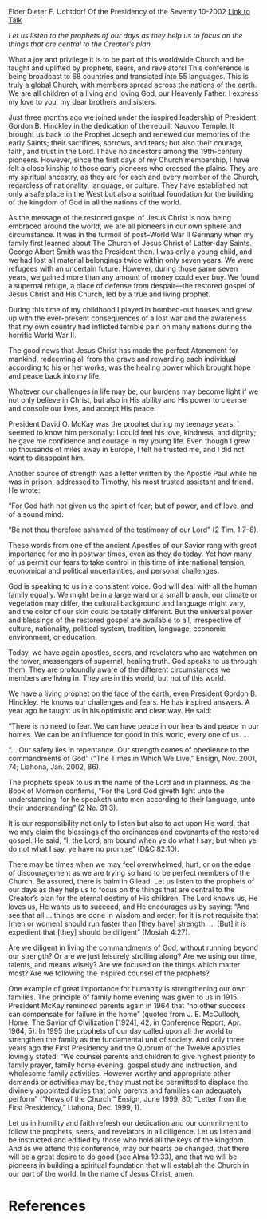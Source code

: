 Elder Dieter F. Uchtdorf
Of the Presidency of the Seventy
10-2002
[Link to Talk](https://www.churchofjesuschrist.org/study/general-conference/2002/10/the-global-church-blessed-by-the-voice-of-the-prophets?lang=eng)

_Let us listen to the prophets of our days as they help us to focus on the things that are central to the Creator’s plan._

What a joy and privilege it is to be part of this worldwide Church and be taught and uplifted by prophets, seers, and revelators! This conference is being broadcast to 68 countries and translated into 55 languages. This is truly a global Church, with members spread across the nations of the earth. We are all children of a living and loving God, our Heavenly Father. I express my love to you, my dear brothers and sisters.

Just three months ago we joined under the inspired leadership of President Gordon B. Hinckley in the dedication of the rebuilt Nauvoo Temple. It brought us back to the Prophet Joseph and renewed our memories of the early Saints; their sacrifices, sorrows, and tears; but also their courage, faith, and trust in the Lord. I have no ancestors among the 19th-century pioneers. However, since the first days of my Church membership, I have felt a close kinship to those early pioneers who crossed the plains. They are my spiritual ancestry, as they are for each and every member of the Church, regardless of nationality, language, or culture. They have established not only a safe place in the West but also a spiritual foundation for the building of the kingdom of God in all the nations of the world.

As the message of the restored gospel of Jesus Christ is now being embraced around the world, we are all pioneers in our own sphere and circumstance. It was in the turmoil of post–World War II Germany when my family first learned about The Church of Jesus Christ of Latter-day Saints. George Albert Smith was the President then. I was only a young child, and we had lost all material belongings twice within only seven years. We were refugees with an uncertain future. However, during those same seven years, we gained more than any amount of money could ever buy. We found a supernal refuge, a place of defense from despair—the restored gospel of Jesus Christ and His Church, led by a true and living prophet.

During this time of my childhood I played in bombed-out houses and grew up with the ever-present consequences of a lost war and the awareness that my own country had inflicted terrible pain on many nations during the horrific World War II.

The good news that Jesus Christ has made the perfect Atonement for mankind, redeeming all from the grave and rewarding each individual according to his or her works, was the healing power which brought hope and peace back into my life.

Whatever our challenges in life may be, our burdens may become light if we not only believe in Christ, but also in His ability and His power to cleanse and console our lives, and accept His peace.

President David O. McKay was the prophet during my teenage years. I seemed to know him personally: I could feel his love, kindness, and dignity; he gave me confidence and courage in my young life. Even though I grew up thousands of miles away in Europe, I felt he trusted me, and I did not want to disappoint him.

Another source of strength was a letter written by the Apostle Paul while he was in prison, addressed to Timothy, his most trusted assistant and friend. He wrote:

“For God hath not given us the spirit of fear; but of power, and of love, and of a sound mind.

“Be not thou therefore ashamed of the testimony of our Lord” (2 Tim. 1:7–8).

These words from one of the ancient Apostles of our Savior rang with great importance for me in postwar times, even as they do today. Yet how many of us permit our fears to take control in this time of international tension, economical and political uncertainties, and personal challenges.

God is speaking to us in a consistent voice. God will deal with all the human family equally. We might be in a large ward or a small branch, our climate or vegetation may differ, the cultural background and language might vary, and the color of our skin could be totally different. But the universal power and blessings of the restored gospel are available to all, irrespective of culture, nationality, political system, tradition, language, economic environment, or education.

Today, we have again apostles, seers, and revelators who are watchmen on the tower, messengers of supernal, healing truth. God speaks to us through them. They are profoundly aware of the different circumstances we members are living in. They are in this world, but not of this world.

We have a living prophet on the face of the earth, even President Gordon B. Hinckley. He knows our challenges and fears. He has inspired answers. A year ago he taught us in his optimistic and clear way. He said:

“There is no need to fear. We can have peace in our hearts and peace in our homes. We can be an influence for good in this world, every one of us. …

“… Our safety lies in repentance. Our strength comes of obedience to the commandments of God” (“The Times in Which We Live,” Ensign, Nov. 2001, 74; Liahona, Jan. 2002, 86).

The prophets speak to us in the name of the Lord and in plainness. As the Book of Mormon confirms, “For the Lord God giveth light unto the understanding; for he speaketh unto men according to their language, unto their understanding” (2 Ne. 31:3).

It is our responsibility not only to listen but also to act upon His word, that we may claim the blessings of the ordinances and covenants of the restored gospel. He said, “I, the Lord, am bound when ye do what I say; but when ye do not what I say, ye have no promise” (D&C 82:10).

There may be times when we may feel overwhelmed, hurt, or on the edge of discouragement as we are trying so hard to be perfect members of the Church. Be assured, there is balm in Gilead. Let us listen to the prophets of our days as they help us to focus on the things that are central to the Creator’s plan for the eternal destiny of His children. The Lord knows us, He loves us, He wants us to succeed, and He encourages us by saying: “And see that all … things are done in wisdom and order; for it is not requisite that [men or women] should run faster than [they have] strength. … [But] it is expedient that [they] should be diligent” (Mosiah 4:27).

Are we diligent in living the commandments of God, without running beyond our strength? Or are we just leisurely strolling along? Are we using our time, talents, and means wisely? Are we focused on the things which matter most? Are we following the inspired counsel of the prophets?

One example of great importance for humanity is strengthening our own families. The principle of family home evening was given to us in 1915. President McKay reminded parents again in 1964 that “no other success can compensate for failure in the home” (quoted from J. E. McCulloch, Home: The Savior of Civilization [1924], 42; in Conference Report, Apr. 1964, 5). In 1995 the prophets of our day called upon all the world to strengthen the family as the fundamental unit of society. And only three years ago the First Presidency and the Quorum of the Twelve Apostles lovingly stated: “We counsel parents and children to give highest priority to family prayer, family home evening, gospel study and instruction, and wholesome family activities. However worthy and appropriate other demands or activities may be, they must not be permitted to displace the divinely appointed duties that only parents and families can adequately perform” (“News of the Church,” Ensign, June 1999, 80; “Letter from the First Presidency,” Liahona, Dec. 1999, 1).

Let us in humility and faith refresh our dedication and our commitment to follow the prophets, seers, and revelators in all diligence. Let us listen and be instructed and edified by those who hold all the keys of the kingdom. And as we attend this conference, may our hearts be changed, that there will be a great desire to do good (see Alma 19:33), and that we will be pioneers in building a spiritual foundation that will establish the Church in our part of the world. In the name of Jesus Christ, amen.

# References
